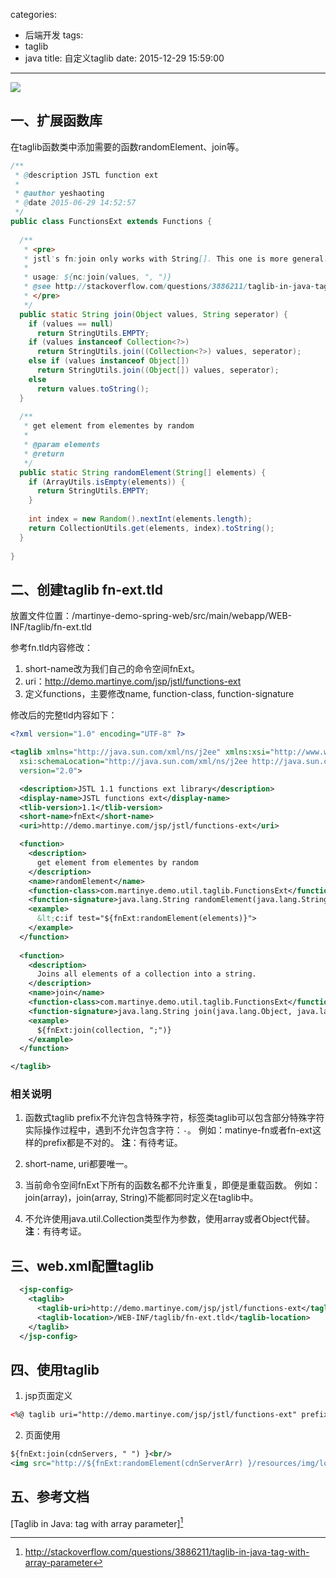 categories:
  - 后端开发
tags:
  - taglib
  - java
title: 自定义taglib
date: 2015-12-29 15:59:00
---

<img src="/asserts/images/logo/javaee.png" class="img-logo img-center" />


## 一、扩展函数库
在taglib函数类中添加需要的函数randomElement、join等。
``` java
/**
 * @description JSTL function ext
 * 
 * @author yeshaoting
 * @date 2015-06-29 14:52:57
 */
public class FunctionsExt extends Functions {
  
  /**
   * <pre>
   * jstl's fn:join only works with String[]. This one is more general.
   * 
   * usage: ${nc:join(values, ", ")}
   * @see http://stackoverflow.com/questions/3886211/taglib-in-java-tag-with-array-parameter
   * </pre>
   */
  public static String join(Object values, String seperator) {
    if (values == null)
      return StringUtils.EMPTY;
    if (values instanceof Collection<?>)
      return StringUtils.join((Collection<?>) values, seperator);
    else if (values instanceof Object[])
      return StringUtils.join((Object[]) values, seperator);
    else
      return values.toString();
  }
  
  /**
   * get element from elementes by random
   * 
   * @param elements
   * @return
   */
  public static String randomElement(String[] elements) {
    if (ArrayUtils.isEmpty(elements)) {
      return StringUtils.EMPTY;
    }
    
    int index = new Random().nextInt(elements.length);
    return CollectionUtils.get(elements, index).toString();
  }
  
}
```

<!-- more -->


## 二、创建taglib fn-ext.tld
放置文件位置：/martinye-demo-spring-web/src/main/webapp/WEB-INF/taglib/fn-ext.tld

参考fn.tld内容修改：
1. short-name改为我们自己的命令空间fnExt。
2. uri：http://demo.martinye.com/jsp/jstl/functions-ext
3. 定义functions，主要修改name, function-class, function-signature

修改后的完整tld内容如下：
``` xml
<?xml version="1.0" encoding="UTF-8" ?>

<taglib xmlns="http://java.sun.com/xml/ns/j2ee" xmlns:xsi="http://www.w3.org/2001/XMLSchema-instance"
  xsi:schemaLocation="http://java.sun.com/xml/ns/j2ee http://java.sun.com/xml/ns/j2ee/web-jsptaglibrary_2_0.xsd"
  version="2.0">

  <description>JSTL 1.1 functions ext library</description>
  <display-name>JSTL functions ext</display-name>
  <tlib-version>1.1</tlib-version>
  <short-name>fnExt</short-name>
  <uri>http://demo.martinye.com/jsp/jstl/functions-ext</uri>

  <function>
    <description>
      get element from elementes by random
    </description>
    <name>randomElement</name>
    <function-class>com.martinye.demo.util.taglib.FunctionsExt</function-class>
    <function-signature>java.lang.String randomElement(java.lang.String[])</function-signature>
    <example>
      &lt;c:if test="${fnExt:randomElement(elements)}">
    </example>
  </function>
  
  <function>
    <description>
      Joins all elements of a collection into a string.
    </description>
    <name>join</name>
    <function-class>com.martinye.demo.util.taglib.FunctionsExt</function-class>
    <function-signature>java.lang.String join(java.lang.Object, java.lang.String)</function-signature>
    <example>
      ${fnExt:join(collection, ";")}
    </example>
  </function>

</taglib>
```

###  相关说明
1. 函数式taglib prefix不允许包含特殊字符，标签类taglib可以包含部分特殊字符
实际操作过程中，遇到不允许包含字符：`-`。
例如：matinye-fn或者fn-ext这样的prefix都是不对的。
**注**：有待考证。

2. short-name, uri都要唯一。

3. 当前命令空间fnExt下所有的函数名都不允许重复，即便是重载函数。
例如：join(array)，join(array, String)不能都同时定义在taglib中。

4. 不允许使用java.util.Collection类型作为参数，使用array或者Object代替。
**注**：有待考证。


## 三、web.xml配置taglib
``` xml
  <jsp-config>
    <taglib>
      <taglib-uri>http://demo.martinye.com/jsp/jstl/functions-ext</taglib-uri>
      <taglib-location>/WEB-INF/taglib/fn-ext.tld</taglib-location>
    </taglib>
  </jsp-config>
```

## 四、使用taglib

1. jsp页面定义
``` xml
<%@ taglib uri="http://demo.martinye.com/jsp/jstl/functions-ext" prefix="fnExt"%>
```

2. 页面使用
``` xml
${fnExt:join(cdnServers, " ") }<br/>
<img src="http://${fnExt:randomElement(cdnServerArr) }/resources/img/logo.png" /><br/>
```

## 五、参考文档
[Taglib in Java: tag with array parameter][^1]


[^1]: http://stackoverflow.com/questions/3886211/taglib-in-java-tag-with-array-parameter
